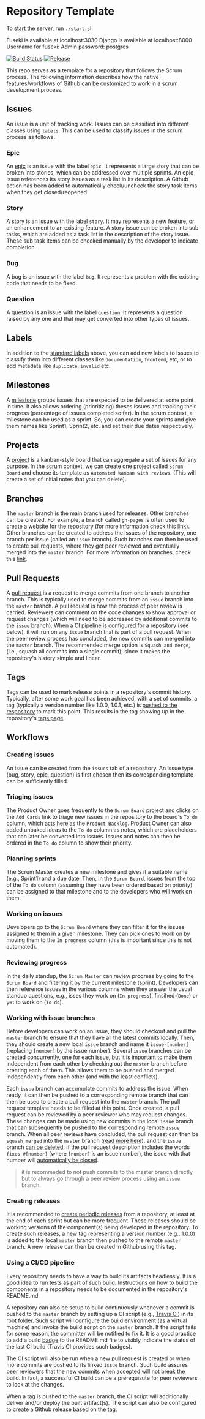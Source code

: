 # Repository Template
To start the server, run `./start.sh`

Fuseki is available at localhost:3030
Django is available at localhost:8000
Username for fuseki: Admin
password: postgres

[![Build Status](https://app.travis-ci.com/melaasar/cs130-template.svg?branch=master)](https://app.travis-ci.com/github/melaasar/cs130-template)
[![Release](https://img.shields.io/github/v/release/melaasar/cs130-template?label=release)](https://github.com/melaasar/cs130-template/releases/latest)

This repo serves as a template for a repository that follows the Scrum process. The following information describes how the native features/workflows of Github can be customized to work in a scrum development process.

## Issues

An issue is a unit of tracking work. Issues can be classified into different classes using `labels`. This can be used to classify issues in the scrum process as follows.

### Epic

An [epic](https://dev.to/jorenrui/a-look-into-how-i-manage-my-personal-projects-my-git-github-workflow-1e7h#epic-issue) is an issue with the label `epic`. It represents a large story that can be broken into stories, which can be addressed over multiple sprints. An epic issue references its story issues as a task list in its description. A Github action has been added to automatically check/uncheck the story task items when they get closed/reopened.

### Story

A [story](https://www.atlassian.com/agile/project-management/epics-stories-themes) is an issue with the label `story`. It may represents a new feature, or an enhancement to an existing feature. A story issue can be broken into sub tasks, which are added as a task list in the description of the story issue. These sub task items can be checked manually by the developer to indicate completion.

### Bug

A bug is an issue with the label `bug`. It represents a problem with the existing code that needs to be fixed.

### Question

A question is an issue with the label `question`. It represents a question raised by any one and that may get converted into other types of issues.

## Labels

In addition to the [standard labels](https://docs.github.com/en/free-pro-team@latest/github/managing-your-work-on-github/managing-labels#about-default-labels) above, you can add new labels to issues to classify them into different classes like `documentation`, `frontend`, etc, or to add metadata like `duplicate`, `invalid` etc.

## Milestones

A [milestone](https://docs.github.com/en/free-pro-team@latest/github/managing-your-work-on-github/tracking-the-progress-of-your-work-with-milestones) groups issues that are expected to be delivered at some point in time. It also allows ordering (prioritizing) theses issues and tracking their progress (percentage of issues completed so far). In the scrum context, a milestone can be used as a sprint. So, you can create your sprints and give them names like Sprint1, Sprint2, etc. and set their due dates respectively.

## Projects

A [project](https://docs.github.com/en/free-pro-team@latest/github/managing-your-work-on-github/tracking-the-progress-of-your-work-with-project-boards) is a kanban-style board that can aggregate a set of issues for any purpose. In the scrum context, we can create one project called `Scrum Board` and choose its template as `Automated kanban with reviews`. (This will create a set of initial notes that you can delete).

## Branches

The `master` branch is the main branch used for releases. Other branches can be created. For example, a branch called `gh-pages` is often used to create a website for the repository (for more information check this [link](https://pages.github.com/)). Other branches can be created to address the issues of the repository, one branch per issue (called an `issue` branch). Such branches can then be used to create pull requests, where they get peer reviewed and eventually merged into the `master` branch. For more information on branches, check this [link](https://docs.github.com/en/free-pro-team@latest/github/collaborating-with-issues-and-pull-requests/about-branches).

## Pull Requests

A [pull request](https://docs.github.com/en/free-pro-team@latest/github/collaborating-with-issues-and-pull-requests/about-pull-requests) is a request to merge commits from one branch to another branch. This is typically used to merge commits from an `issue` branch into the `master` branch. A pull request is how the process of peer review is carried. Reviewers can comment on the code changes to show approval or request changes (which will need to be addressed by additional commits to the `issue` branch). When a CI pipeline is configured for a repository (see below), it will run on any `issue` branch that is part of a pull request. When the peer review process has concluded, the new commits can merged into the `master` branch. The recommended merge option is `Squash and merge`, (i.e., squash all commits into a single commit), since it makes the repository's history simple and linear.

## Tags

Tags can be used to mark release points in a repository's commit history. Typically, after some work goal has been achieved, with a set of commits, a tag (typically a version number like 1.0.0, 1.0.1, etc.) is [pushed to the respository](https://stackoverflow.com/questions/18216991/create-a-tag-in-a-github-repository) to mark this point. This results in the tag showing up in the repository's [tags page](https://docs.github.com/en/free-pro-team@latest/github/administering-a-repository/viewing-your-repositorys-releases-and-tags).

## Workflows

### Creating issues

An issue can be created from the `issues` tab of a repository. An issue type (bug, story, epic, question) is first chosen then its corresponding template can be sufficiently filled.

### Triaging issues

The Product Owner goes frequently to the `Scrum Board` project and clicks on the `Add Cards` link to triage new issues in the repository to the board's `To do` column, which acts here as the `Product Backlog`. Product Owner can also added unbaked ideas to the `To do` column as notes, which are placeholders that can later be converted into issues. Issues and notes can then be ordered in the `To do` column to show their priority.

### Planning sprints

The Scrum Master creates a new milestone and gives it a suitable name (e.g., Sprint1) and a due date. Then, in the `Scrum Board`, issues from the top of the `To do` column (assuming they have been ordered based on priority) can be assigned to that milestone and to the developers who will work on them.

### Working on issues

Developers go to the `Scrum Board` where they can filter it for the issues assigned to them in a given milestone. They can pick ones to work on by moving them to the `In progress` column (this is important since this is not automated).

### Reviewing progress

In the daily standup, the `Scrum Master` can review progress by going to the `Scrum Board` and filtering it by the current milestone (sprint). Developers can then reference issues in the various columns when they answer the usual standup questions, e.g., isses they work on (`In progress`), finsihed (`Done`) or yet to work on (`To do`).

### Working with issue branches

Before developers can work on an issue, they should checkout and pull the `master` branch to ensure that they have all the latest commits locally. Then, they should create a new local `issue` branch and name it `issue-[number]` (replacing `[number]` by the issue number). Several `issue` branches can be created concurrently, one for each issue, but it is important to make them independent from each other by checking out the `master` branch before creating each of them. This allows them to be pushed and merged independently from each other (and with the least conflicts).

Each `issue` branch can accumulate commits to address the issue. When ready, it can then be pushed to a corresponding remote branch that can then be used to create a pull request into the `master` branch. The pull request template needs to be filled at this point. Once created, a pull request can be reviewed by a peer reviewer who may request changes. These changes can be made using new commits in the local `issue` branch that can subsequently be pushed to the corresponding remote `issue` branch. When all peer reviews have concluded, the pull request can then be `squash merged` into the `master` branch ([read more here](https://docs.github.com/en/free-pro-team@latest/github/collaborating-with-issues-and-pull-requests/about-pull-request-merges#squash-and-merge-your-pull-request-commits)), and the `issue` branch [can be deleted](https://docs.github.com/en/free-pro-team@latest/github/administering-a-repository/managing-the-automatic-deletion-of-branches). If the pull request description includes the words `fixes #[number]` (where `[number]` is an issue number), the issue with that number will [automatically be closed](https://docs.github.com/en/free-pro-team@latest/github/managing-your-work-on-github/linking-a-pull-request-to-an-issue#linking-a-pull-request-to-an-issue-using-a-keyword).

> it is recommeded to not push commits to the master branch directly but to always go through a peer review process using an `issue` branch.

### Creating releases

It is recommended to [create periodic releases](https://docs.github.com/en/free-pro-team@latest/github/administering-a-repository/managing-releases-in-a-repository#creating-a-release) from a repository, at least at the end of each sprint but can be more frequent. These releases should be working versions of the component(s) being developed in the repository. To create such releases, a new tag representing a version number (e.g., 1.0.0) is added to the local `master` branch then pushed to the remote `master` branch. A new release can then be created in Github using this tag.

### Using a CI/CD pipeline

Every repository needs to have a way to build its artifacts headlessly. It is a good idea to run tests as part of such build. Instructions on how to build the components in a repository needs to be documented in the repository's README.md.

A repository can also be setup to build continuously whenever a commit is pushed to the `master` branch by setting up a CI script (e.g., [Travis CI](https://www.travis-ci.com/)) in its root folder. Such script will configure the build environment (as a virtual machine) and invoke the build script on the `master` branch. If the script fails for some reason, the committer will be notified to fix it. It is a good practice to add a build [badge](https://shields.io/category/version) to the README.md file to visibly indicate the status of the last CI build (Travis CI provides such badges). 

The CI script will also be run when a new pull request is created or when more commits are pushed to its linked `issue` branch. Such build assures peer reviewers that the new commits when accepted will not break the build. In fact, a successful CI build can be a prerequisute for peer reviewers to look at the changes.

When a tag is pushed to the `master` branch, the CI script will additionally deliver and/or deploy the built artifact(s). The script can also be configured to create a Github release based on the tag.
